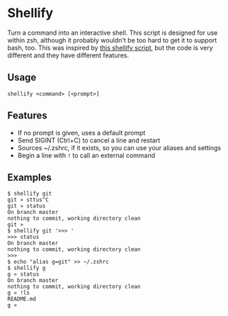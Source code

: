 Shellify
========

Turn a command into an interactive shell. This script is designed for use
within zsh, although it probably wouldn't be too hard to get it to support
bash, too. This was inspired by [this shellify
script](https://github.com/clehner/shellify), but the code is very different
and they have different features.

Usage
-----

    shellify <command> [<prompt>]

Features
--------

 - If no prompt is given, uses a default prompt
 - Send SIGINT (Ctrl+C) to cancel a line and restart
 - Sources ~/.zshrc, if it exists, so you can use your aliases and settings
 - Begin a line with `!` to call an external command

Examples
-------

    $ shellify git
    git » sttus^C
    git » status
    On branch master
    nothing to commit, working directory clean
    git »
    $ shellify git '>>> '
    >>> status
    On branch master
    nothing to commit, working directory clean
    >>>
    $ echo "alias g=git" >> ~/.zshrc
    $ shellify g
    g » status
    On branch master
    nothing to commit, working directory clean
    g » !ls
    README.md
    g »
